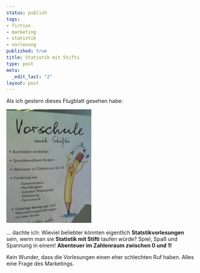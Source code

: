 ```yaml
--- 
status: publish
tags: 
- fiction
- marketing
- statistik
- vorlesung
published: true
title: Statistik mit Stifti
type: post
meta: 
  _edit_last: "2"
layout: post
---
```

Als ich gestern dieses Flugblatt gesehen habe:

<a href='/media/wp/2008/04/statistik-mit-stifti.jpg'><img src="/media/wp/2008/04/statistik-mit-stifti-225x300.jpg" alt="" title="Statistik mit Stifti" width="225" height="300" class="alignnone size-medium wp-image-1261" /></a>

... dachte ich: Wieviel beliebter könnten eigentlich <strong>Statstikvorlesungen</strong> sein, wenn man sie <strong>Statistik mit Stifti</strong> taufen würde? Spiel, Spaß und Spannung in einem! <strong>Abenteuer im Zahlenraum zwischen 0 und 1!</strong>

Kein Wunder, dass die Vorlesungen einen eher schlechten Ruf haben. Alles eine Frage des Marketings.
